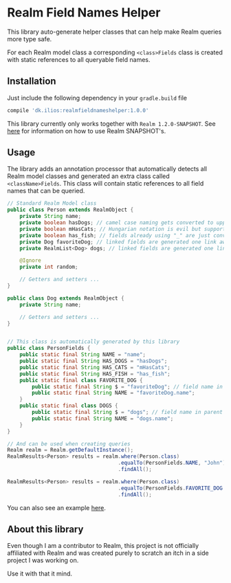 # Realm Field Names Helper

This library auto-generate helper classes that can help make Realm queries more type safe.

For each Realm model class a corresponding `<class>Fields` class is created with static references
to all queryable field names.

## Installation

Just include the following dependency in your `gradle.build` file

```gradle
compile 'dk.ilios:realmfieldnameshelper:1.0.0'
```

This library currently only works together with `Realm 1.2.0-SNAPSHOT`.
See [here](https://github.com/realm/realm-java#using-snapshots) for information on how to use Realm SNAPSHOT's.

## Usage

The library adds an annotation processor that automatically detects all Realm model classes and
generated an extra class called `<className>Fields`. This class will contain static references
to all field names that can be queried.

```java
// Standard Realm Model class
public class Person extends RealmObject {
    private String name;
    private boolean hasDogs; // camel case naming gets converted to uppercase separated by "_"
    private boolean mHasCats; // Hungarian notation is evil but support for m starting prefix.
    private boolean has_fish; // fields already using "_" are just converted as they are.
    private Dog favoriteDog; // linked fields are generated one link away
    private RealmList<Dog> dogs; // linked fields are generated one link away

    @Ignore
    private int random;

    // Getters and setters ...
}

public class Dog extends RealmObject {
    private String name;

    // Getters and setters ...
}


// This class is automatically generated by this library
public class PersonFields {
    public static final String NAME = "name";
    public static final String HAS_DOGS = "hasDogs";
    public static final String HAS_CATS = "mHasCats";
    public static final String HAS_FISH = "has_fish";
    public static final class FAVORITE_DOG {
        public static final String $ = "favoriteDog"; // field name in parent object
        public static final String NAME = "favoriteDog.name";
    }
    public static final class DOGS {
        public static final String $ = "dogs"; // field name in parent object
        public static final String NAME = "dogs.name";
    }
}

// And can be used when creating queries
Realm realm = Realm.getDefaultInstance();
RealmResults<Person> results = realm.where(Person.class)
                                    .equalTo(PersonFields.NAME, "John")
                                    .findAll();

RealmResults<Person> results = realm.where(Person.class)
                                    .equalTo(PersonFields.FAVORITE_DOG.NAME, "Fido")
                                    .findAll();
```

You can also see an example [here](/example).

## About this library

Even though I am a contributor to Realm, this project is not officially affiliated with Realm and
was created purely to scratch an itch in a side project I was working on.

Use it with that it mind.














